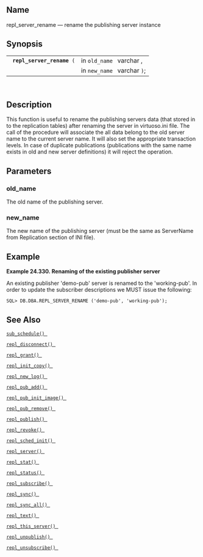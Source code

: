 <div id="fn_repl_server_rename" class="refentry">

<div class="titlepage">

</div>

<div class="refnamediv">

## Name

repl_server_rename — rename the publishing server instance

</div>

<div class="refsynopsisdiv">

## Synopsis

<div id="fsyn_repl_server_rename" class="funcsynopsis">

|                                 |                             |
|---------------------------------|-----------------------------|
| ` `**`repl_server_rename`**` (` | in `old_name ` varchar ,    |
|                                 | in `new_name ` varchar `)`; |

<div class="funcprototype-spacer">

 

</div>

</div>

</div>

<div id="desc_repl_server_rename" class="refsect1">

## Description

This function is useful to rename the publishing servers data (that
stored in to the replication tables) after renaming the server in
virtuoso.ini file. The call of the procedure will associate the all data
belong to the old server name to the current server name. It will also
set the appropriate transaction levels. In case of duplicate
publications (publications with the same name exists in old and new
server definitions) it will reject the operation.

</div>

<div id="params_repl_server_rename" class="refsect1">

## Parameters

<div id="id106167" class="refsect2">

### old_name

The old name of the publishing server.

</div>

<div id="id106170" class="refsect2">

### new_name

The new name of the publishing server (must be the same as ServerName
from Replication section of INI file).

</div>

</div>

<div id="examples_repl_server_rename" class="refsect1">

## Example

<div id="ex_repl_server_rename_1" class="example">

**Example 24.330. Renaming of the existing publisher server**

<div class="example-contents">

An existing publisher 'demo-pub' server is renamed to the 'working-pub'.
In order to update the subscriber descriptions we MUST issue the
following:

``` screen
SQL> DB.DBA.REPL_SERVER_RENAME ('demo-pub', 'working-pub');
```

</div>

</div>

  

</div>

<div id="seealso_repl_server_rename" class="refsect1">

## See Also

<a href="fn_sub_schedule.html" class="link" title="sub_schedule"><code
class="function">sub_schedule() </code></a>

<a href="fn_repl_disconnect.html" class="link"
title="repl_disconnect"><code
class="function">repl_disconnect() </code></a>

<a href="fn_repl_grant.html" class="link" title="REPL_GRANT"><code
class="function">repl_grant() </code></a>

<a href="fn_repl_init_copy.html" class="link"
title="REPL_INIT_COPY"><code
class="function">repl_init_copy() </code></a>

<a href="fn_repl_new_log.html" class="link" title="repl_new_log"><code
class="function">repl_new_log() </code></a>

<a href="fn_repl_pub_add.html" class="link" title="REPL_PUB_ADD"><code
class="function">repl_pub_add() </code></a>

<a href="fn_repl_pub_init_image.html" class="link"
title="REPL_PUB_INIT_IMAGE"><code
class="function">repl_pub_init_image() </code></a>

<a href="fn_repl_pub_remove.html" class="link"
title="REPL_PUB_REMOVE"><code
class="function">repl_pub_remove() </code></a>

<a href="fn_repl_publish.html" class="link" title="REPL_PUBLISH"><code
class="function">repl_publish() </code></a>

<a href="fn_repl_revoke.html" class="link" title="REPL_REVOKE"><code
class="function">repl_revoke() </code></a>

<a href="fn_repl_sched_init.html" class="link"
title="REPL_SCHED_INIT"><code
class="function">repl_sched_init() </code></a>

<a href="fn_repl_server.html" class="link" title="REPL_SERVER"><code
class="function">repl_server() </code></a>

<a href="fn_repl_stat.html" class="link" title="REPL_STAT"><code
class="function">repl_stat() </code></a>

<a href="fn_repl_status.html" class="link" title="repl_status"><code
class="function">repl_status() </code></a>

<a href="fn_repl_subscribe.html" class="link"
title="REPL_SUBSCRIBE"><code
class="function">repl_subscribe() </code></a>

<a href="fn_repl_sync.html" class="link" title="repl_sync"><code
class="function">repl_sync() </code></a>

<a href="fn_repl_sync_all.html" class="link" title="repl_sync_all"><code
class="function">repl_sync_all() </code></a>

<a href="fn_repl_text.html" class="link" title="repl_text"><code
class="function">repl_text() </code></a>

<a href="fn_repl_this_server.html" class="link"
title="repl_this_server"><code
class="function">repl_this_server() </code></a>

<a href="fn_repl_unpublish.html" class="link"
title="REPL_UNPUBLISH"><code
class="function">repl_unpublish() </code></a>

<a href="fn_repl_unsubscribe.html" class="link"
title="REPL_UNSUBSCRIBE"><code
class="function">repl_unsubscribe() </code></a>

</div>

</div>
